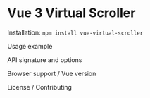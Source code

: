 # Vue 3 Virtual Scroller

Installation: `npm install vue-virtual-scroller`

Usage example

API signature and options

Browser support / Vue version

License / Contributing